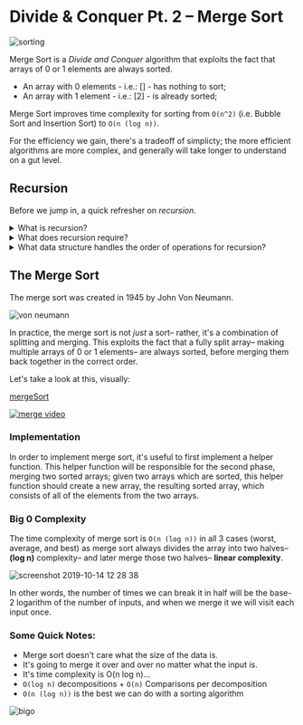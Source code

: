 # Divide & Conquer Pt. 2 – Merge Sort

![sorting](https://media.giphy.com/media/xKV2kPkKKhaymLzXYO/giphy.gif)

Merge Sort is a *Divide and Conquer* algorithm that exploits the fact that arrays of 0 or 1 elements are always sorted.

* An array with 0 elements - i.e.: [] - has nothing to sort;
* An array with 1 element - i.e.: [2] - is already sorted;

Merge Sort improves time complexity for sorting from `O(n^2)` (i.e. Bubble Sort and Insertion Sort) to `O(n (log n))`.

For the efficiency we gain, there's a tradeoff of simplicty; the more efficient algorithms are more complex, and generally will take longer to understand on a gut level.

## Recursion

Before we jump in, a quick refresher on *recursion*.

<details><summary>What is recursion?</summary>
  <br>
  
  Recursion is a way of solving a problem where the solution of that problem depends on smaller instances of the same problem– in our applications, this means a function calling itself. 
  
</details>

<details><summary>What does recursion require?</summary>
  <br>
  
  Recursion requires both a **recursive case**– a scenario for which the function will call itself– and a **base case**- a scenario for which the recursion is stopped, preventing an infinite loop.
  
</details>

<details><summary>What data structure handles the order of operations for recursion?</summary>
  <br>

  Recursion uses the **call stack** to store function calls and execute them in LIFO (last in, first out) order. When a function *returns*, the function will be executed and then removed from the **call stack**.

</details>

## The Merge Sort

The merge sort was created in 1945 by John Von Neumann.

![von neumann](https://user-images.githubusercontent.com/29616227/66724767-d2273280-edf7-11e9-81e3-a4a60716cdb6.jpg)

In practice, the merge sort is not _just_ a sort– rather, it's a combination of splitting and merging. This exploits the fact that a fully split array– making multiple arrays of 0 or 1 elements– are always sorted, before merging them back together in the correct order. 

Let's take a look at this, visually:

[mergeSort](https://opendsa-server.cs.vt.edu/embed/mergesortAV)

[![merge video](https://user-images.githubusercontent.com/29616227/66724892-4b735500-edf9-11e9-89cc-410410696300.jpg)](https://www.youtube.com/watch?v=XaqR3G_NVoo)

### Implementation

In order to implement merge sort, it's useful to first implement a helper function. This helper function will be responsible for the second phase, merging two sorted arrays; given two arrays which are sorted, this helper function should create a new array, the resulting sorted array, which consists of all of the elements from the two arrays.

### Big 0 Complexity

The time complexity of merge sort is `O(n (log n))` in all 3 cases (worst, average, and best) as merge sort always divides the array into two halves– **(log n)** complexity– and later merge those two halves– **linear complexity**.

![screenshot 2019-10-14 12 28 38](https://media.git.generalassemb.ly/user/19642/files/41476a00-ee7e-11e9-9168-e4ae2fca7ca0)

In other words, the number of times we can break it in half will be the base-2 logarithm of the number of inputs, and when we merge it we will visit each input once.

### Some Quick Notes:

- Merge sort doesn't care what the size of the data is. 
- It's going to merge it over and over no matter what the input is.
- It's time complexity is O(n log n)...
- `O(log n)` decompositions + `O(n)` Comparisons per decomposition
- `O(n (log n))` is the best we can do with a sorting algorithm

![bigo](https://user-images.githubusercontent.com/29616227/66772204-2e3a9700-ee8a-11e9-8796-c208932150b5.png)
